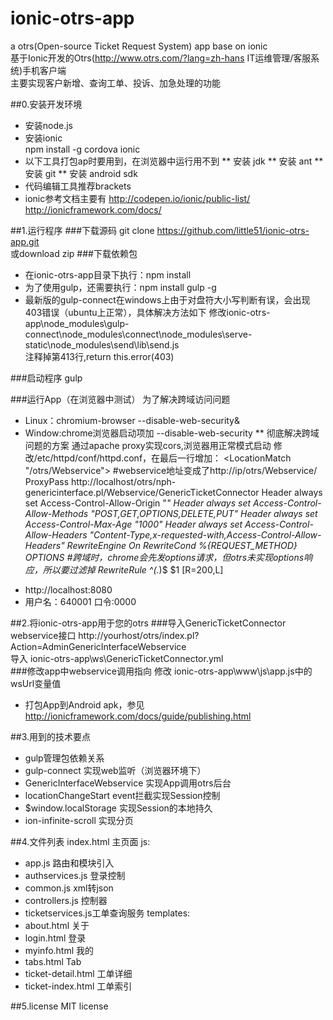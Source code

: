 ionic-otrs-app
==============
a otrs(Open-source Ticket Request System) app base on ionic<br>
基于Ionic开发的Otrs(http://www.otrs.com/?lang=zh-hans IT运维管理/客服系统)手机客户端<br>
主要实现客户新增、查询工单、投诉、加急处理的功能

##0.安装开发环境
* 安装node.js
* 安装ionic<br>
  npm install -g cordova ionic
* 以下工具打包ap时要用到，在浏览器中运行用不到
** 安装 jdk
** 安装 ant
** 安装 git
** 安装 android sdk
* 代码编辑工具推荐brackets
* ionic参考文档主要有
http://codepen.io/ionic/public-list/<br>
http://ionicframework.com/docs/

##1.运行程序
###下载源码
git clone https://github.com/little51/ionic-otrs-app.git<br>或download zip
###下载依赖包
* 在ionic-otrs-app目录下执行：npm install 
* 为了使用gulp，还需要执行：npm install gulp -g
* 最新版的gulp-connect在windows上由于对盘符大小写判断有误，会出现403错误（ubuntu上正常），具体解决方法如下
 修改ionic-otrs-app\node_modules\gulp-connect\node_modules\connect\node_modules\serve-static\node_modules\send\lib\send.js<br>
 注释掉第413行,return this.error(403)

###启动程序
gulp

###运行App（在浏览器中测试）
为了解决跨域访问问题
* Linux：chromium-browser --disable-web-security&
* Window:chrome浏览器启动项加 --disable-web-security
** 彻底解决跨域问题的方案
通过apache proxy实现cors,浏览器用正常模式启动
修改/etc/httpd/conf/httpd.conf，在最后一行增加：
<LocationMatch "/otrs/Webservice">  #webservice地址变成了http://ip/otrs/Webservice/
  ProxyPass http://localhost/otrs/nph-genericinterface.pl/Webservice/GenericTicketConnector
  Header always set Access-Control-Allow-Origin "*"
  Header always set Access-Control-Allow-Methods "POST,GET,OPTIONS,DELETE,PUT"
  Header always set Access-Control-Max-Age "1000"
  Header always set Access-Control-Allow-Headers "Content-Type,x-requested-with,Access-Control-Allow-Headers"
  RewriteEngine On
  RewriteCond %{REQUEST_METHOD} OPTIONS #跨域时，chrome会先发options请求，但otrs未实现options响应，所以要过滤掉
  RewriteRule ^(.*)$ $1 [R=200,L]
</LocationMatch>

* http://localhost:8080
* 用户名：640001 口令:0000

##2.将ionic-otrs-app用于您的otrs
###导入GenericTicketConnector webservice接口
http://yourhost/otrs/index.pl?Action=AdminGenericInterfaceWebservice<br>
导入 ionic-otrs-app\ws\GenericTicketConnector.yml<br>
###修改app中webservice调用指向
修改 ionic-otrs-app\www\js\app.js中的wsUrl变量值
* 打包App到Android apk，参见
  http://ionicframework.com/docs/guide/publishing.html

##3.用到的技术要点
* gulp管理包依赖关系
* gulp-connect 实现web监听（浏览器环境下）
* GenericInterfaceWebservice 实现App调用otrs后台
* locationChangeStart event拦截实现Session控制
* $window.localStorage 实现Session的本地持久
* ion-infinite-scroll 实现分页

##4.文件列表
index.html       主页面
js:
* app.js           路由和模块引入
* authservices.js  登录控制
* common.js        xml转json
* controllers.js   控制器
* ticketservices.js工单查询服务
templates:
* about.html      关于
* login.html      登录
* myinfo.html     我的
* tabs.html       Tab
* ticket-detail.html 工单详细
* ticket-index.html  工单索引

##5.license
MIT license
